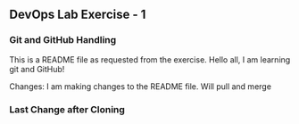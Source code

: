 ## DevOps Lab Exercise - 1
### Git and GitHub Handling
This is a README file as requested from the exercise. Hello all, I am learning git and GitHub!

Changes:
I am making changes to the README file. Will pull and merge

### Last Change after Cloning